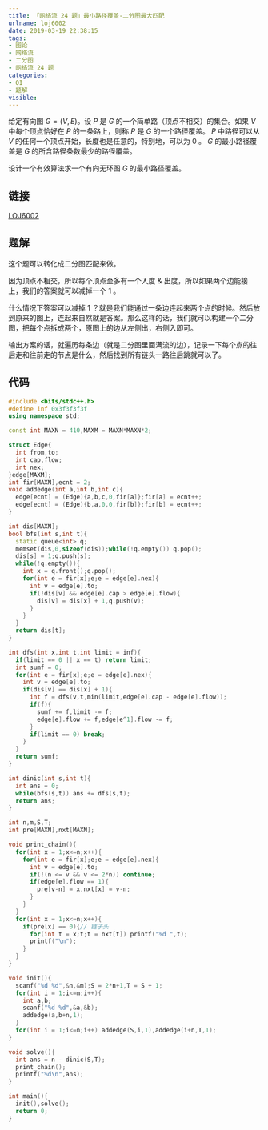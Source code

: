 ```yaml
---
title: 「网络流 24 题」最小路径覆盖-二分图最大匹配
urlname: loj6002
date: 2019-03-19 22:38:15
tags:
- 图论
- 网络流
- 二分图
- 网络流 24 题
categories:
- OI
- 题解
visible:
---
```


给定有向图 $G = (V, E)$。设 $P$ 是 $G$ 的一个简单路（顶点不相交）的集合。如果 $V$ 中每个顶点恰好在 $P$ 的一条路上，则称 $P$ 是 $G$ 的一个路径覆盖。 $P$ 中路径可以从 $V$ 的任何一个顶点开始，长度也是任意的，特别地，可以为 $0$ 。 $G$ 的最小路径覆盖是 $G$ 的所含路径条数最少的路径覆盖。

设计一个有效算法求一个有向无环图 $G$ 的最小路径覆盖。

<!-- more -->

## 链接

[LOJ6002](https://loj.ac/problem/6002)

## 题解

这个题可以转化成二分图匹配来做。

因为顶点不相交，所以每个顶点至多有一个入度 & 出度，所以如果两个边能接上，我们的答案就可以减掉一个 1 。

什么情况下答案可以减掉 1 ？就是我们能通过一条边连起来两个点的时候。然后放到原来的图上，连起来自然就是答案。那么这样的话，我们就可以构建一个二分图，把每个点拆成两个，原图上的边从左侧出，右侧入即可。

输出方案的话，就遍历每条边（就是二分图里面满流的边），记录一下每个点的往后走和往前走的节点是什么，然后找到所有链头一路往后跳就可以了。

## 代码

```cpp
#include <bits/stdc++.h>
#define inf 0x3f3f3f3f
using namespace std;

const int MAXN = 410,MAXM = MAXN*MAXN*2;

struct Edge{
  int from,to;
  int cap,flow;
  int nex;
}edge[MAXM];
int fir[MAXN],ecnt = 2;
void addedge(int a,int b,int c){
  edge[ecnt] = (Edge){a,b,c,0,fir[a]};fir[a] = ecnt++;
  edge[ecnt] = (Edge){b,a,0,0,fir[b]};fir[b] = ecnt++;
}

int dis[MAXN];
bool bfs(int s,int t){
  static queue<int> q;
  memset(dis,0,sizeof(dis));while(!q.empty()) q.pop();
  dis[s] = 1;q.push(s);
  while(!q.empty()){
    int x = q.front();q.pop();
    for(int e = fir[x];e;e = edge[e].nex){
      int v = edge[e].to;
      if(!dis[v] && edge[e].cap > edge[e].flow){
        dis[v] = dis[x] + 1,q.push(v);
      }
    }
  }
  return dis[t];
}

int dfs(int x,int t,int limit = inf){
  if(limit == 0 || x == t) return limit;
  int sumf = 0;
  for(int e = fir[x];e;e = edge[e].nex){
    int v = edge[e].to;
    if(dis[v] == dis[x] + 1){
      int f = dfs(v,t,min(limit,edge[e].cap - edge[e].flow));
      if(f){
        sumf += f,limit -= f;
        edge[e].flow += f,edge[e^1].flow -= f;
      }
      if(limit == 0) break;
    }
  }
  return sumf;
}

int dinic(int s,int t){
  int ans = 0;
  while(bfs(s,t)) ans += dfs(s,t);
  return ans;
}

int n,m,S,T;
int pre[MAXN],nxt[MAXN];

void print_chain(){
  for(int x = 1;x<=n;x++){
    for(int e = fir[x];e;e = edge[e].nex){
      int v = edge[e].to;
      if(!(n <= v && v <= 2*n)) continue;
      if(edge[e].flow == 1){
        pre[v-n] = x,nxt[x] = v-n;
      }
    }
  }
  for(int x = 1;x<=n;x++){
    if(pre[x] == 0){// 链子头
      for(int t = x;t;t = nxt[t]) printf("%d ",t);
      printf("\n");
    }
  }
}

void init(){
  scanf("%d %d",&n,&m);S = 2*n+1,T = S + 1;
  for(int i = 1;i<=m;i++){
    int a,b;
    scanf("%d %d",&a,&b);
    addedge(a,b+n,1);
  }
  for(int i = 1;i<=n;i++) addedge(S,i,1),addedge(i+n,T,1);
}

void solve(){
  int ans = n - dinic(S,T);
  print_chain();
  printf("%d\n",ans);
}

int main(){
  init(),solve();
  return 0;
}
```